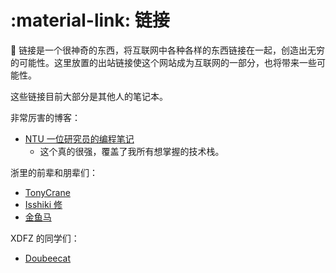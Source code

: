 # :material-link: 链接

🔗 链接是一个很神奇的东西，将互联网中各种各样的东西链接在一起，创造出无穷的可能性。这里放置的出站链接使这个网站成为互联网的一部分，也将带来一些可能性。

这些链接目前大部分是其他人的笔记本。

非常厉害的博客：

-   [NTU 一位研究员的编程笔记](https://www3.ntu.edu.sg/home/ehchua/programming/index.html)
    -   这个真的很强，覆盖了我所有想掌握的技术栈。

浙里的前辈和朋辈们：

-   [TonyCrane](https://note.tonycrane.cc/)
-   [Isshiki 修](https://note.isshikih.top/)
-   [金鱼马](https://www.yuque.com/jinyuma-igdk2)

XDFZ 的同学们：

-   [Doubeecat](http://www.doubeecat.xyz/)
